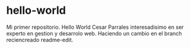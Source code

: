# hello-world
Mi primer repositorio. Hello World
Cesar Parrales interesadisimo en ser experto en gestion y desarrolo web. Haciendo un cambio en el branch reciencreado readme-edit.
